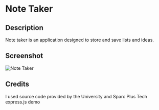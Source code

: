 # Note Taker 

## Description

Note taker is an application designed to store and save lists and ideas.

## Screenshot
![Note Taker](https://user-images.githubusercontent.com/99004555/182289501-8517da67-94ee-490f-b50a-ba51b414661f.png)


## Credits

I used source code provided by the University and Sparc Plus Tech express.js demo

